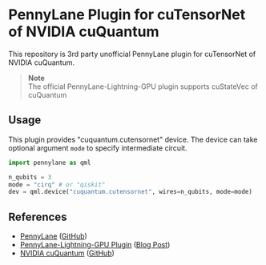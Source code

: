 # PennyLane Plugin for cuTensorNet of NVIDIA cuQuantum

This repository is 3rd party unofficial PennyLane plugin for
cuTensorNet of NVIDIA cuQuantum.

> **Note**  
> The official PennyLane-Lightning-GPU plugin supports cuStateVec of cuQuantum

## Usage

This plugin provides "cuquantum.cutensornet" device.
The device can take optional argument `mode` to specify intermediate circuit.

```python
import pennylane as qml

n_qubits = 3
mode = "cirq" # or "qiskit"
dev = qml.device("cuquantum.cutensornet", wires=n_qubits, mode=mode)
```


## References
- [PennyLane](https://pennylane.ai/) ([GitHub](https://github.com/PennyLaneAI/pennylane))
- [PennyLane-Lightning-GPU Plugin](https://github.com/PennyLaneAI/pennylane-lightning-gpu) ([Blog Post](https://pennylane.ai/blog/2022/07/lightning-fast-simulations-with-pennylane-and-the-nvidia-cuquantum-sdk/))
- [NVIDIA cuQuantum](https://developer.nvidia.com/cuquantum-sdk) ([GitHub](https://github.com/NVIDIA/cuQuantum))
